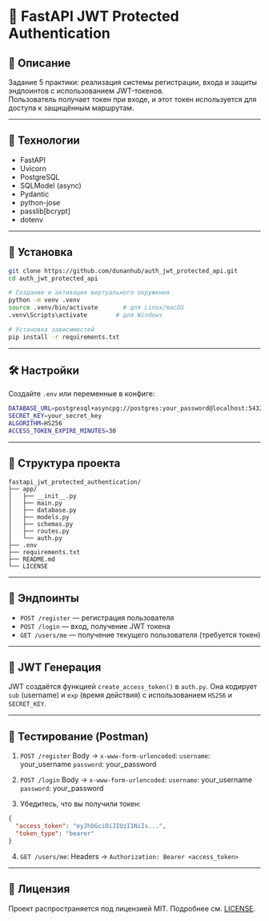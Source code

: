 # 🔐 FastAPI JWT Protected Authentication

## 📌 Описание

Задание 5 практики: реализация системы регистрации, входа и защиты эндпоинтов с использованием JWT-токенов.  
Пользователь получает токен при входе, и этот токен используется для доступа к защищённым маршрутам.

---

## 🚀 Технологии

- FastAPI
- Uvicorn
- PostgreSQL
- SQLModel (async)
- Pydantic
- python-jose
- passlib[bcrypt]
- dotenv

---

## 🧩 Установка

```bash
git clone https://github.com/dunanhub/auth_jwt_protected_api.git
cd auth_jwt_protected_api
```

```bash
# Создание и активация виртуального окружения
python -m venv .venv
source .venv/bin/activate       # для Linux/macOS
.venv\Scripts\activate        # для Windows
```

```bash
# Установка зависимостей
pip install -r requirements.txt
```

---

## 🛠 Настройки

Создайте `.env` или переменные в конфиге:

```bash
DATABASE_URL=postgresql+asyncpg://postgres:your_password@localhost:5432/auth_jwt_protected_api
SECRET_KEY=your_secret_key
ALGORITHM=HS256
ACCESS_TOKEN_EXPIRE_MINUTES=30
```

---

## 📂 Структура проекта

```
fastapi_jwt_protected_authentication/
├── app/
│   ├── __init__.py
│   ├── main.py
│   ├── database.py
│   ├── models.py
│   ├── schemas.py
│   ├── routes.py
│   └── auth.py
├── .env
├── requirements.txt
├── README.md
└── LICENSE
```

---

## 📡 Эндпоинты

- `POST /register` — регистрация пользователя
- `POST /login` — вход, получение JWT токена
- `GET /users/me` — получение текущего пользователя (требуется токен)

---

## 🔐 JWT Генерация

JWT создаётся функцией `create_access_token()` в `auth.py`.
Она кодирует `sub` (username) и `exp` (время действия) с использованием `HS256` и `SECRET_KEY`.

---

## 🧪 Тестирование (Postman)

1. `POST /register`
   Body → `x-www-form-urlencoded`:
   `username`: your_username
   `password`: your_password

2. `POST /login`
   Body → `x-www-form-urlencoded`:
   `username`: your_username
   `password`: your_password

3. Убедитесь, что вы получили токен:

```json
{
  "access_token": "eyJhbGciOiJIUzI1NiIs...",
  "token_type": "bearer"
}
```

4. `GET /users/me`:
   Headers → `Authorization: Bearer <access_token>`

---

## 📄 Лицензия

Проект распространяется под лицензией MIT. Подробнее см. [LICENSE](./LICENSE).
